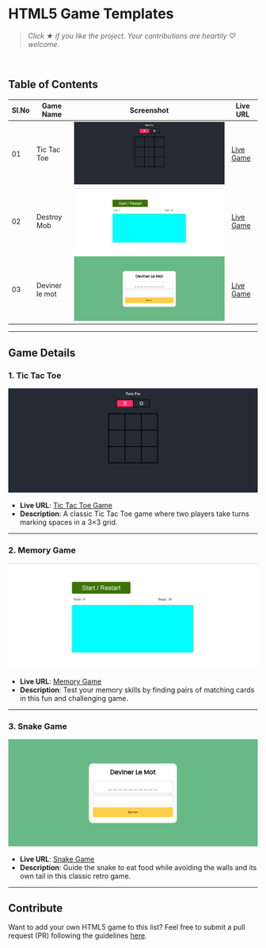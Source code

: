 # HTML5 Game Templates

> *Click &#9733; if you like the project. Your contributions are heartily ♡ welcome.*

<br/>

## Table of Contents

| Sl.No | Game Name      | Screenshot | Live URL        |
| ----- | -------------- | ---------- | --------------- |
| 01    | Tic Tac Toe    | ![Tic Tac Toe Screenshot](img/TicTac.Toe.png) | [Live Game](https://itachixa.github.io/TicTacTOE/) |
| 02    | Destroy Mob    | ![Destroy Mob](img/Destroy_mob.png) | [Live Game](https://itachixa.github.io/destroy_mob/) |
| 03    | Deviner le mot     | ![ Deviner le mot](img/Devinez%20le%20mots.png) | [Live Game](https://itachixa.github.io/Deviner_le_mot/) |

---

## Game Details

### 1. Tic Tac Toe
![Tic Tac Toe Screenshot](img/TicTac.Toe.png)

- **Live URL**: [Tic Tac Toe Game](https://itachixa.github.io/TicTacTOE/)
- **Description**: A classic Tic Tac Toe game where two players take turns marking spaces in a 3×3 grid.

---

### 2. Memory Game
![Destroy Mob](img/Destroy_mob.png)

- **Live URL**: [Memory Game](https://itachixa.github.io/destroy_mob/)
- **Description**: Test your memory skills by finding pairs of matching cards in this fun and challenging game.

---

### 3. Snake Game
![Snake Game Screenshot](img/Devinez%20le%20mots.png)

- **Live URL**: [Snake Game](https://itachixa.github.io/Deviner_le_mot/)
- **Description**: Guide the snake to eat food while avoiding the walls and its own tail in this classic retro game.

---

## Contribute

Want to add your own HTML5 game to this list? Feel free to submit a pull request (PR) following the guidelines [here](https://github.com/your-repo/contributing.md).
